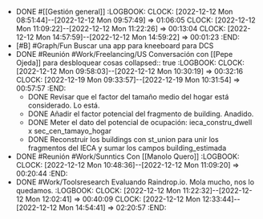 - DONE #[[Gestión general]]
  :LOGBOOK:
  CLOCK: [2022-12-12 Mon 08:51:44]--[2022-12-12 Mon 09:57:49] =>  01:06:05
  CLOCK: [2022-12-12 Mon 11:09:22]--[2022-12-12 Mon 11:22:26] =>  00:13:04
  CLOCK: [2022-12-12 Mon 14:57:59]--[2022-12-12 Mon 14:59:22] =>  00:01:23
  :END:
- [#B] #Graph/Fun Buscar una app para kneeboard para DCS
- DONE #Reunión #Work/Freelancing/US Conversación con [[Pepe Ojeda]] para desbloquear cosas
  collapsed:: true
  :LOGBOOK:
  CLOCK: [2022-12-12 Mon 09:58:03]--[2022-12-12 Mon 10:30:19] =>  00:32:16
  CLOCK: [2022-12-19 Mon 09:33:57]--[2022-12-19 Mon 10:31:54] =>  00:57:57
  :END:
  - DONE Revisar que el factor del tamaño medio del hogar está considerado. Lo está.
  - DONE Añadir el factor potencial del fragmento de building. Anadido.
  - DONE Meter el dato del potencial de ocupación: ieca_constru_dwell x sec_cen_tamayo_hogar
  - DONE Reconstruir los buildings con st_union para unir los fragmentos del IECA y sumar los campos building_estimada
- DONE #Reunión #Work/Sunntics Con [[Manolo Quero]]
  :LOGBOOK:
  CLOCK: [2022-12-12 Mon 10:48:36]--[2022-12-12 Mon 11:09:20] =>  00:20:44
  :END:
- DONE #Work/Toolsresearch Evaluando Raindrop.io. Mola mucho, nos lo quedamos.
  :LOGBOOK:
  CLOCK: [2022-12-12 Mon 11:22:32]--[2022-12-12 Mon 12:02:41] =>  00:40:09
  CLOCK: [2022-12-12 Mon 12:33:44]--[2022-12-12 Mon 14:54:41] =>  02:20:57
  :END: